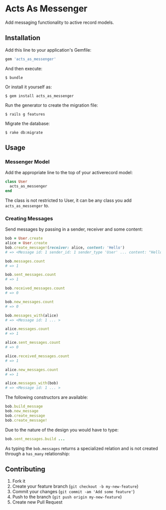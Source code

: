 # Acts As Messenger

Add messaging functionality to active record models.

## Installation

Add this line to your application's Gemfile:

```ruby
gem 'acts_as_messenger'
```

And then execute:

```
$ bundle
```

Or install it yourself as:

```
$ gem install acts_as_messenger
```

Run the generator to create the migration file:

```
$ rails g features
```

Migrate the database:

```
$ rake db:migrate
```

## Usage

### Messenger Model

Add the appropriate line to the top of your activerecord model:

```ruby
class User
  acts_as_messenger
end
```

The class is not restricted to User, it can be any class you add ```acts_as_messenger``` to.

### Creating Messages

Send messages by passing in a sender, receiver and some content:

```ruby
bob = User.create
alice = User.create
bob.create_message!(receiver: alice, content: 'Hello')
# => <Message id: 1 sender_id: 1 sender_type 'User' ... content: "Hello" viewed: false>

bob.messages.count
# => 1

bob.sent_messages.count
# => 1

bob.received_messages.count
# => 0

bob.new_messages.count
# => 0

bob.messages_with(alice)
# => <Message id: 1 ... >

alice.messages.count
# => 1

alice.sent_messages.count
# => 0

alice.received_messages.count
# => 1

alice.new_messages.count
# => 1

alice.messages_with(bob)
# => <Message id: 1 ... >
```
The following constructors are available:

```ruby
bob.build_message
bob.new_message
bob.create_message
bob.create_message!
```

Due to the nature of the design you would have to type:

```ruby
bob.sent_messages.build ...
```

As typing the ```bob.messages``` returns a specialized relation and is not
created through a ```has_many``` relationship:


## Contributing

1. Fork it
2. Create your feature branch (`git checkout -b my-new-feature`)
3. Commit your changes (`git commit -am 'Add some feature'`)
4. Push to the branch (`git push origin my-new-feature`)
5. Create new Pull Request
